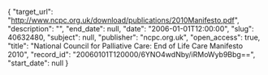 {
  "target_url": "http://www.ncpc.org.uk/download/publications/2010Manifesto.pdf", 
  "description": "", 
  "end_date": null, 
  "date": "2006-01-01T12:00:00", 
  "slug": 40632480, 
  "subject": null, 
  "publisher": "ncpc.org.uk", 
  "open_access": true, 
  "title": "National Council for Palliative Care: End of Life Care Manifesto 2010", 
  "record_id": "20060101T120000/6YNO4wdNby/iRMoWyb9Bbg==", 
  "start_date": null
}


